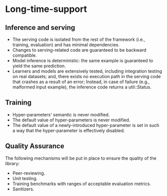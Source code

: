 # Long-time-support

## Inference and serving

-   The serving code is isolated from the rest of the framework (i.e., training,
    evaluation) and has minimal dependencies.
-   Changes to serving-related code are guaranteed to be backward compatible.
-   Model inference is deterministic: the same example is guaranteed to yield
    the same prediction.
-   Learners and models are extensively tested, including integration testing on
    real datasets; and, there exists no execution path in the serving code that
    crashes as a result of an error; Instead, in case of failure (e.g.,
    malformed input example), the inference code returns a util::Status.

## Training

-   Hyper-parameters' semantic is never modified.
-   The default value of hyper-parameters is never modified.
-   The default value of a newly-introduced hyper-parameter is set in such a way
    that the hyper-parameter is effectively disabled.

## Quality Assurance

The following mechanisms will be put in place to ensure the quality of the
library:

-   Peer-reviewing.
-   Unit testing.
-   Training benchmarks with ranges of acceptable evaluation metrics.
-   Sanitizers.
